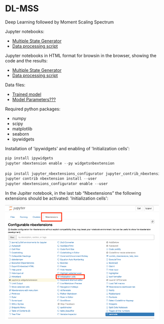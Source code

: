 # DL-MSS
Deep Learning followed by Moment Scaling Spectrum

Jupyter notebooks:
* [Multiple State Generator](./notebooks/MA_MultipleStateGenerator.ipynb)
* [Data processing script](./notebooks/MA_DataProcessing_UserFriendly_NEW.ipynb)

Jupyter notebooks in HTML format for browsin in the browser, showing the code and the results:
* [Multiple State Generator](./notebooks_html/MA_MultipleStateGenerator.html)
* [Data processing script](./notebooks_html/MA_DataProcessing_UserFriendly_NEW.html)

Data files:
* [Trained model](./notebooks/Model_Bidirectional_NoShape_3state_Tr10000)
* [Model Parameters???](./notebooks/Parameters_Model_Bidirectional_NoShape_3state_Tr10000.txt)

Required python packages:
* numpy
* scipy
* matplotlib
* seaborn
* ipywidgets

Installation of 'ipywidgets' and enabling of 'Initialization cells':

```python
pip install ipywidgets
jupyter nbextension enable --py widgetsnbextension

pip install jupyter_nbextensions_configurator jupyter_contrib_nbextensions
jupyter contrib nbextension install --user
jupyter nbextensions_configurator enable --user
```



In the Jupiter notebook, in the last tab “Nbextensions” the following extensions should be activated:
'Initialization cells':

![Activating Initialization Cells](./initcells.png)
